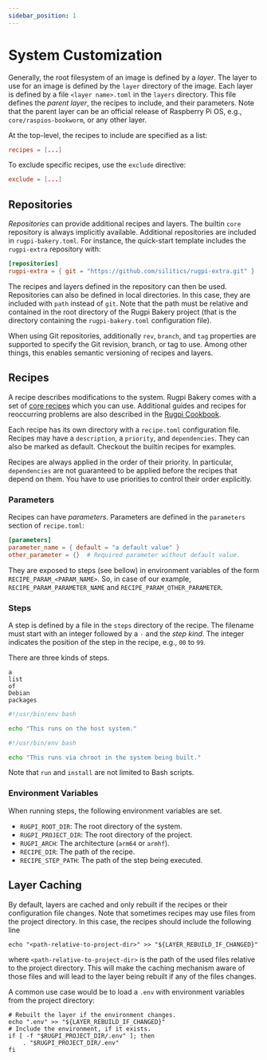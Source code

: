 ```yaml
---
sidebar_position: 1
---
```


# System Customization

Generally, the root filesystem of an image is defined by a *layer*.
The layer to use for an image is defined by the `layer` directory of the image.
Each layer is defined by a file `<layer name>.toml` in the `layers` directory.
This file defines the *parent layer*, the recipes to include, and their parameters.
Note that the parent layer can be an official release of Raspberry Pi OS, e.g., `core/raspios-bookworm`, or any other layer.

At the top-level, the recipes to include are specified as a list:

```toml title="<layer name>.toml"
recipes = [...]
```
To exclude specific recipes, use the `exclude` directive:

```toml
exclude = [...]
```

## Repositories

*Repositories* can provide additional recipes and layers.
The builtin `core` repository is always implicitly available.
Additional repositories are included in `rugpi-bakery.toml`.
For instance, the quick-start template includes the `rugpi-extra` repository with:

```toml
[repositories]
rugpi-extra = { git = "https://github.com/silitics/rugpi-extra.git" }
```

The recipes and layers defined in the repository can then be used.
Repositories can also be defined in local directories.
In this case, they are included with `path` instead of `git`.
Note that the path must be relative and contained in the root directory of the Rugpi Bakery project (that is the directory containing the `rugpi-bakery.toml` configuration file).

When using Git repositories, additionally `rev`, `branch`, and `tag` properties are supported to specify the Git revision, branch, or tag to use.
Among other things, this enables semantic versioning of recipes and layers.

## Recipes

A recipe describes modifications to the system.
Rugpi Bakery comes with a set of [core recipes](https://github.com/silitics/rugpi/tree/main/repositories/core/recipes) which you can use.
Additional guides and recipes for reoccurring problems are also described in the [Rugpi Cookbook](../cookbook).

Each recipe has its own directory with a `recipe.toml` configuration file.
Recipes may have a `description`, a `priority`, and `dependencies`.
They can also be marked as default.
Checkout the builtin recipes for examples.

Recipes are always applied in the order of their priority.
In particular, `dependencies` are not guaranteed to be applied before the recipes that depend on them. 
You have to use priorities to control their order explicitly.

### Parameters

Recipes can have _parameters_.
Parameters are defined in the `parameters` section of `recipe.toml`:

```toml
[parameters]
parameter_name = { default = "a default value" }
other_parameter = {}  # Required parameter without default value.
```

They are exposed to steps (see bellow) in environment variables of the form `RECIPE_PARAM_<PARAM_NAME>`. So, in case of our example, `RECIPE_PARAM_PARAMETER_NAME` and `RECIPE_PARAM_OTHER_PARAMETER`.

### Steps

A step is defined by a file in the `steps` directory of the recipe.
The filename must start with an integer followed by a `-` and the _step kind_.
The integer indicates the position of the step in the recipe, e.g., `00` to `99`.

There are three kinds of steps.

```plain title="XX-packages"
a
list
of
Debian
packages
```

```bash title="XX-run.*"
#!/usr/bin/env bash

echo "This runs on the host system."
```

```bash title="XXX-install.*"
#!/usr/bin/env bash

echo "This runs via chroot in the system being built."
```

Note that `run` and `install` are not limited to Bash scripts.

### Environment Variables

When running steps, the following environment variables are set.

- `RUGPI_ROOT_DIR`: The root directory of the system.
- `RUGPI_PROJECT_DIR`: The root directory of the project.
- `RUGPI_ARCH`: The architecture (`arm64` or `armhf`).
- `RECIPE_DIR`: The path of the recipe.
- `RECIPE_STEP_PATH`: The path of the step being executed.

## Layer Caching

By default, layers are cached and only rebuilt if the recipes or their configuration file changes.
Note that sometimes recipes may use files from the project directory.
In this case, the recipes should include the following line

```shell
echo "<path-relative-to-project-dir>" >> "${LAYER_REBUILD_IF_CHANGED}"
```

where `<path-relative-to-project-dir>` is the path of the used files relative to the project directory.
This will make the caching mechanism aware of those files and will lead to the layer being rebuilt if any of the files changes.

A common use case would be to load a `.env` with environment variables from the project directory:

```shell
# Rebuilt the layer if the environment changes.
echo ".env" >> "${LAYER_REBUILD_IF_CHANGED}"
# Include the environment, if it exists.
if [ -f "$RUGPI_PROJECT_DIR/.env" ]; then
    . "$RUGPI_PROJECT_DIR/.env"
fi
```